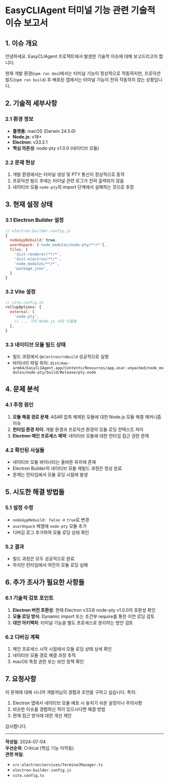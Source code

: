 # EasyCLIAgent 터미널 기능 관련 기술적 이슈 보고서

## 1. 이슈 개요

안녕하세요. EasyCLIAgent 프로젝트에서 발생한 기술적 이슈에 대해 보고드리고자 합니다.

현재 개발 환경(`npm run dev`)에서는 터미널 기능이 정상적으로 작동하지만, 프로덕션 빌드(`npm run build`) 후 배포된 앱에서는 터미널 기능이 전혀 작동하지 않는 상황입니다.

## 2. 기술적 세부사항

### 2.1 환경 정보
- **플랫폼**: macOS (Darwin 24.5.0)
- **Node.js**: v18+
- **Electron**: v33.2.1
- **핵심 의존성**: node-pty v1.0.0 (네이티브 모듈)

### 2.2 문제 현상
1. 개발 환경에서는 터미널 생성 및 PTY 통신이 정상적으로 동작
2. 프로덕션 빌드 후에는 터미널 관련 로그가 전혀 출력되지 않음
3. 네이티브 모듈 `node-pty`의 import 단계에서 실패하는 것으로 추정

## 3. 현재 설정 상태

### 3.1 Electron Builder 설정
```javascript
// electron-builder.config.js
{
  nodeGypRebuild: true,
  asarUnpack: ['node_modules/node-pty/**/*'],
  files: [
    'dist-renderer/**/*',
    'dist-electron/**/*',
    'node_modules/**/*',
    'package.json',
  ]
}
```

### 3.2 Vite 설정
```javascript
// vite.config.ts
rollupOptions: {
  external: [
    'node-pty',
    // ... 기타 Node.js 내장 모듈들
  ],
}
```

### 3.3 네이티브 모듈 빌드 상태
- 빌드 과정에서 `@electron/rebuild` 성공적으로 실행
- 바이너리 파일 위치: `dist/mac-arm64/EasyCLIAgent.app/Contents/Resources/app.asar.unpacked/node_modules/node-pty/build/Release/pty.node`

## 4. 문제 분석

### 4.1 추정 원인
1. **모듈 해결 경로 문제**: ASAR 압축 해제된 모듈에 대한 Node.js 모듈 해결 메커니즘 이슈
2. **런타임 환경 차이**: 개발 환경과 프로덕션 환경의 모듈 로딩 컨텍스트 차이
3. **Electron 메인 프로세스 제약**: 네이티브 모듈에 대한 런타임 접근 권한 문제

### 4.2 확인된 사실들
- 네이티브 모듈 바이너리는 올바른 위치에 존재
- Electron Builder의 네이티브 모듈 재빌드 과정은 정상 완료
- 문제는 런타임에서 모듈 로딩 시점에 발생

## 5. 시도한 해결 방법들

### 5.1 설정 수정
- `nodeGypRebuild: false` → `true`로 변경
- `asarUnpack` 배열에 `node-pty` 모듈 추가
- 디버깅 로그 추가하여 모듈 로딩 상태 확인

### 5.2 결과
- 빌드 과정은 모두 성공적으로 완료
- 하지만 런타임에서 여전히 모듈 로딩 실패

## 6. 추가 조사가 필요한 사항들

### 6.1 기술적 검토 포인트
1. **Electron 버전 호환성**: 현재 Electron v33과 node-pty v1.0.0의 호환성 확인
2. **모듈 로딩 방식**: Dynamic import 또는 조건부 require를 통한 지연 로딩 검토
3. **대안 아키텍처**: 터미널 기능을 별도 프로세스로 분리하는 방안 검토

### 6.2 디버깅 계획
1. 메인 프로세스 시작 시점에서 모듈 로딩 상태 상세 확인
2. 네이티브 모듈 경로 해결 과정 추적
3. macOS 특정 권한 또는 보안 정책 확인

## 7. 요청사항

이 문제에 대해 시니어 개발자님의 경험과 조언을 구하고 싶습니다. 특히:

1. Electron 앱에서 네이티브 모듈 배포 시 놓치기 쉬운 설정이나 주의사항
2. 비슷한 이슈를 경험하신 적이 있으시다면 해결 방법
3. 현재 접근 방식에 대한 개선 제안

감사합니다.

---
**작성일**: 2024-07-04  
**우선순위**: Critical (핵심 기능 미작동)  
**관련 파일**: 
- `src-electron/services/TerminalManager.ts`
- `electron-builder.config.js`
- `vite.config.ts`